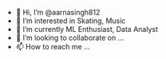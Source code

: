 - 👋 Hi, I’m @aarnasingh812
- 👀 I’m interested in Skating, Music
- 🌱 I’m currently ML Enthusiast, Data Analyst
- 💞️ I’m looking to collaborate on ...
- 📫 How to reach me ...

<!---
aarnasingh812/aarnasingh812 is a ✨ special ✨ repository because its `README.md` (this file) appears on your GitHub profile.
You can click the Preview link to take a look at your changes.
--->
